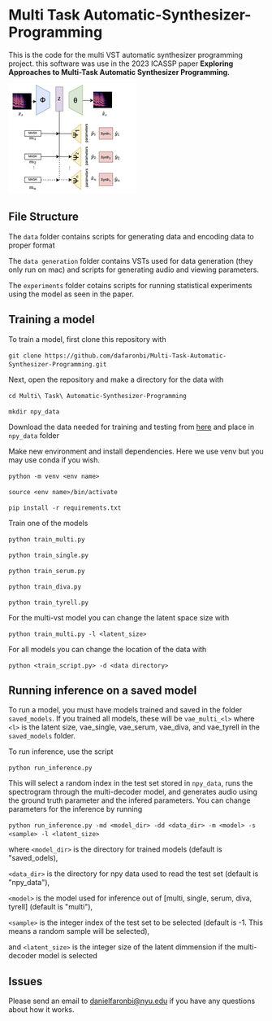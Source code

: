 # Multi Task Automatic-Synthesizer-Programming
This is the code for the multi VST automatic synthesizer programming project. this software was use in the 2023 ICASSP paper **Exploring Approaches to Multi-Task Automatic Synthesizer Programming**.

![Multi-Task ASP Diagram](asp-main-diagram.png)

## File Structure

The `data` folder contains scripts for generating data and encoding data to proper format

The `data generation` folder contains VSTs used for data generation (they only run on mac) and scripts for generating audio and viewing parameters.

The `experiments` folder cotains scripts for running statistical experiments using the model as seen in the paper.

## Training a model

To train a model, first clone this repository with

`git clone https://github.com/dafaronbi/Multi-Task-Automatic-Synthesizer-Programming.git`

Next, open the repository and make a directory for the data with 

`cd Multi\ Task\ Automatic-Synthesizer-Programming`

`mkdir npy_data`

Download the data needed for training and testing from [here](https://zenodo.org/record/7686668#.ZAET5ezMJhE) and place in `npy_data` folder

Make new environment and install dependencies. Here we use venv but you may use conda if you wish.

`python -m venv <env name>`

`source <env name>/bin/activate`

`pip install -r requirements.txt`

Train one of the models

`python train_multi.py`

`python train_single.py`

`python train_serum.py`

`python train_diva.py`

`python train_tyrell.py`

For the multi-vst model you can change the latent space size with 

`python train_multi.py -l <latent_size>`

For all models you can change the location of the data with

`python <train_script.py> -d <data directory>`

## Running inference on a saved model

To run a model, you must have models trained and saved in the folder `saved_models`. If you trained all models, these will be `vae_multi_<l>` where `<l>` is the latent size, vae_single, vae_serum, vae_diva, and vae_tyrell in the `saved_models` folder.

To run inference, use the script

`python run_inference.py`

This will select a random index in the test set stored in `npy_data`, runs the spectrogram through the multi-decoder model, and generates audio using the ground truth parameter and the infered parameters. You can change parameters for the inference by running

`python run_inference.py -md <model_dir> -dd <data_dir> -m <model> -s <sample> -l <latent_size>`

where `<model_dir>` is the directory for trained models (default is "saved_odels),

`<data_dir>` is the directory for npy data used to read the test set (default is "npy_data"),

`<model>` is the model used for inference out of [multi, single, serum, diva, tyrell] (default is "multi"),

`<sample>` is the integer index of the test set to be selected (default is -1. This means a random sample will be selected),

and `<latent_size>` is the integer size of the latent dimmension if the multi-decoder model is selected

## Issues

Please send an email to danielfaronbi@nyu.edu if you have any questions about how it works.

